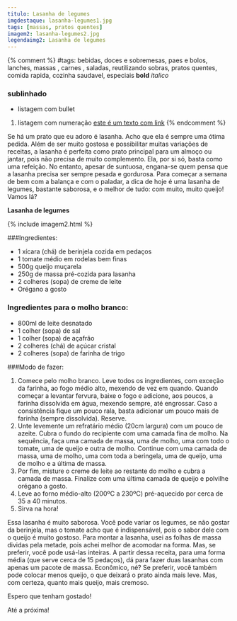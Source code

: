 ```yaml
---
titulo: Lasanha de legumes
imgdestaque: lasanha-legumes1.jpg
tags: [massas, pratos quentes]
imagem2: lasanha-legumes2.jpg
legendaimg2: Lasanha de legumes
---
```

{% comment %}
#tags: bebidas, doces e sobremesas, paes e bolos, lanches, massas , carnes , saladas, reutilizando sobras, pratos quentes, comida rapida, cozinha saudavel, especiais
**bold**
*italico*
### sublinhado
* listagem com bullet
1. listagem com numeração
[este é um texto com link](https://www.enderecodolink.com)
{% endcomment %}

Se há um prato que eu adoro é lasanha. Acho que ela é sempre uma ótima pedida. Além de ser muito gostosa e possibilitar muitas variações de receitas, a lasanha é perfeita como prato principal para um almoço ou jantar, pois não precisa de muito complemento. Ela, por si só, basta como uma refeição. No entanto, apesar de suntuosa, engana-se quem pensa que a lasanha precisa ser sempre pesada e gordurosa. Para começar a semana de bem com a balança e com o paladar, a dica de hoje é uma lasanha de legumes, bastante saborosa, e o melhor de tudo: com muito, muito queijo! Vamos lá?

**Lasanha de legumes**

{% include imagem2.html %}

###Ingredientes:

* 1 xícara (chá) de berinjela cozida em pedaços 
* 1 tomate médio em rodelas bem finas
* 500g queijo muçarela
* 250g de massa pré-cozida para lasanha
* 2 colheres (sopa) de creme de leite 
* Orégano a gosto

### Ingredientes para o molho branco:

* 800ml de leite desnatado
* 1 colher (sopa) de sal 
* 1 colher (sopa) de açafrão 
* 2 colheres (chá) de açúcar cristal
* 2 colheres (sopa) de farinha de trigo

###Modo de fazer:

1. Comece pelo molho branco. Leve todos os ingredientes, com exceção da farinha, ao fogo médio alto, mexendo de vez em quando. Quando começar a levantar fervura, baixe o fogo e adicione, aos poucos, a farinha dissolvida em água, mexendo sempre, até engrossar. Caso a consistência fique um pouco rala, basta adicionar um pouco mais de farinha (sempre dissolvida). Reserve. 
2. Unte levemente um refratário médio (20cm largura) com um pouco de azeite. Cubra o fundo do recipiente com uma camada fina de molho. Na sequência, faça uma camada de massa, uma de molho, uma com todo o tomate, uma de queijo e outra de molho. Continue com uma camada de massa, uma de molho, uma com toda a beringela, uma de queijo, uma de molho e a última de massa. 
3. Por fim, misture o creme de leite ao restante do molho e cubra a camada de massa. Finalize com uma última camada de queijo e polvilhe orégano a gosto. 
4. Leve ao forno médio-alto (200ºC a 230ºC) pré-aquecido por cerca de 35 a 40 minutos. 
5. Sirva na hora!

Essa lasanha é muito saborosa. Você pode variar os legumes, se não gostar da berinjela, mas o tomate acho que é indispensável, pois o sabor dele com o queijo é muito gostoso. Para montar a lasanha, usei as folhas de massa dividas pela metade, pois achei melhor de acomodar na forma. Mas, se preferir, você pode usá-las inteiras. A partir dessa receita, para uma forma média (que serve cerca de 15 pedaços), dá para fazer duas lasanhas com apenas um pacote de massa. Econômico, né? Se preferir, você também pode colocar menos queijo, o que deixará o prato ainda mais leve. Mas, com certeza, quanto mais queijo, mais cremoso.

Espero que tenham gostado!

Até a próxima!